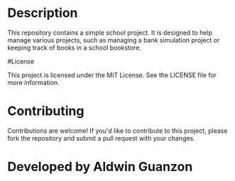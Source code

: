 # Description

This repository contains a simple school project. It is designed to help manage various projects, such as managing a bank simulation project or keeping track of books in a school bookstore.

#License

This project is licensed under the MIT License. See the LICENSE file for more information.

# Contributing

Contributions are welcome! If you'd like to contribute to this project, please fork the repository and submit a pull request with your changes.

# Developed by Aldwin Guanzon
